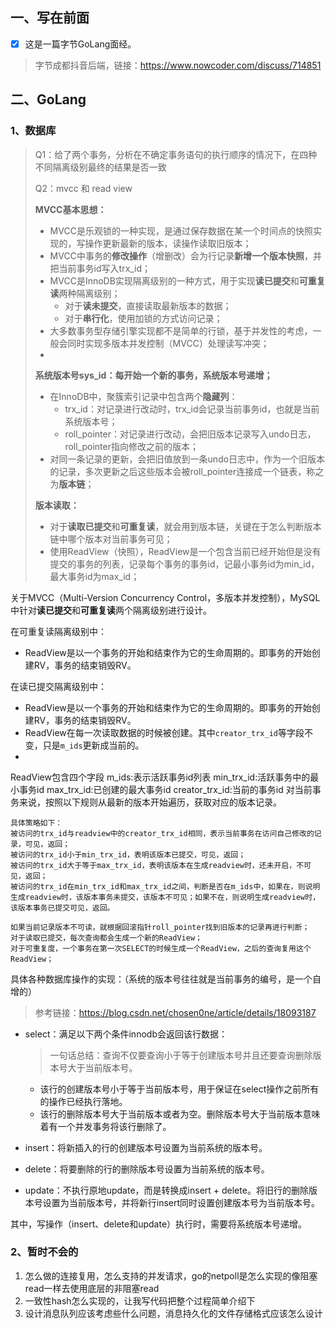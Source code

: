 ## 一、写在前面

- [x] 这是一篇字节GoLang面经。

>字节成都抖音后端，链接：https://www.nowcoder.com/discuss/714851

## 二、GoLang

### 1、数据库

> Q1：给了两个事务，分析在不确定事务语句的执行顺序的情况下，在四种不同隔离级别最终的结果是否一致
>
> Q2：mvcc 和 read view
>
> **MVCC基本思想：**
>
> - MVCC是乐观锁的一种实现，是通过保存数据在某一个时间点的快照实现的，写操作更新最新的版本，读操作读取旧版本；
> - MVCC中事务的**修改操作**（增删改）会为行记录**新增一个版本快照**，并把当前事务id写入trx_id；
> - MVCC是InnoDB实现隔离级别的一种方式，用于实现**读已提交**和**可重复读**两种隔离级别；
>   - 对于**读未提交**，直接读取最新版本的数据；
>   - 对于**串行化**，使用加锁的方式访问记录；
> - 大多数事务型存储引擎实现都不是简单的行锁，基于并发性的考虑，一般会同时实现多版本并发控制（MVCC）处理读写冲突；
> - 
>
> **系统版本号sys_id：每开始一个新的事务，系统版本号递增；**
>
> - 在InnoDB中，聚簇索引记录中包含两个**隐藏列**：
>   - trx_id：对记录进行改动时，trx_id会记录当前事务id，也就是当前系统版本号；
>   - roll_pointer：对记录进行改动，会把旧版本记录写入undo日志，roll_pointer指向修改之前的版本；
> - 对同一条记录的更新，会把旧值放到一条undo日志中，作为一个旧版本的记录，多次更新之后这些版本会被roll_pointer连接成一个链表，称之为**版本链**；
>
> **版本读取：**
>
> - 对于**读取已提交**和**可重复读**，就会用到版本链，关键在于怎么判断版本链中哪个版本对当前事务可见；
> - 使用ReadView（快照），ReadView是一个包含当前已经开始但是没有提交的事务的列表，记录每个事务的事务id，记最小事务id为min_id，最大事务id为max_id；

关于MVCC（Multi-Version Concurrency Control，多版本并发控制），MySQL中针对**读已提交**和**可重复读**两个隔离级别进行设计。

在可重复读隔离级别中：

- ReadView是以一个事务的开始和结束作为它的生命周期的。即事务的开始创建RV，事务的结束销毁RV。

在读已提交隔离级别中：

- ReadView是以一个事务的开始和结束作为它的生命周期的。即事务的开始创建RV，事务的结束销毁RV。
- ReadView在每一次读取数据的时候被创建。其中`creator_trx_id`等字段不变，只是`m_ids`更新成当前的。
- 

ReadView包含四个字段
m_ids:表示活跃事务id列表
min_trx_id:活跃事务中的最小事务id
max_trx_id:已创建的最大事务id
creator_trx_id:当前的事务id
对当前事务来说，按照以下规则从最新的版本开始遍历，获取对应的版本记录。

```
具体策略如下：
被访问的trx_id与readview中的creator_trx_id相同，表示当前事务在访问自己修改的记录，可见，返回；
被访问的trx_id小于min_trx_id，表明该版本已提交，可见，返回；
被访问的trx_id大于等于max_trx_id，表明该版本在生成readview时，还未开启，不可见，返回；
被访问的trx_id在min_trx_id和max_trx_id之间，判断是否在m_ids中，如果在，则说明生成readview时，该版本事务未提交，该版本不可见；如果不在，则说明生成readview时，该版本事务已提交可见，返回。

如果当前记录版本不可读，就根据回滚指针roll_pointer找到旧版本的记录再进行判断；
对于读取已提交，每次查询都会生成一个新的ReadView；
对于可重复度，一个事务在第一次SELECT的时候生成一个ReadView，之后的查询复用这个ReadView；
```



具体各种数据库操作的实现：（系统的版本号往往就是当前事务的编号，是一个自增的）

> 参考链接：https://blog.csdn.net/chosen0ne/article/details/18093187

- select：满足以下两个条件innodb会返回该行数据：

  > 一句话总结：查询不仅要查询小于等于创建版本号并且还要查询删除版本号大于当前版本号。

  - 该行的创建版本号小于等于当前版本号，用于保证在select操作之前所有的操作已经执行落地。
  - 该行的删除版本号大于当前版本或者为空。删除版本号大于当前版本意味着有一个并发事务将该行删除了。

-  insert：将新插入的行的创建版本号设置为当前系统的版本号。

- delete：将要删除的行的删除版本号设置为当前系统的版本号。

- update：不执行原地update，而是转换成insert + delete。将旧行的删除版本号设置为当前版本号，并将新行insert同时设置创建版本号为当前版本号。

 其中，写操作（insert、delete和update）执行时，需要将系统版本号递增。



### 2、暂时不会的

1. 怎么做的连接复用，怎么支持的并发请求，go的netpoll是怎么实现的像阻塞read一样去使用底层的非阻塞read
2. 一致性hash怎么实现的，让我写代码把整个过程简单介绍下
3. 设计消息队列应该考虑些什么问题，消息持久化的文件存储格式应该怎么设计

